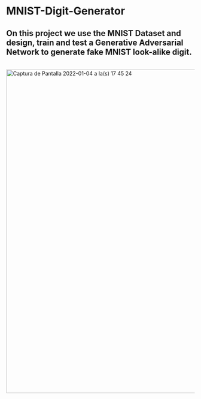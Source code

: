 # MNIST-Digit-Generator
## On this project we use the MNIST Dataset and design, train and test a Generative Adversarial Network to generate fake MNIST look-alike digit. 
<br>
<img width="863" alt="Captura de Pantalla 2022-01-04 a la(s) 17 45 24" src="https://user-images.githubusercontent.com/80273045/148138987-e15f7879-fc20-4921-b740-cbcf5076ed4c.png">
